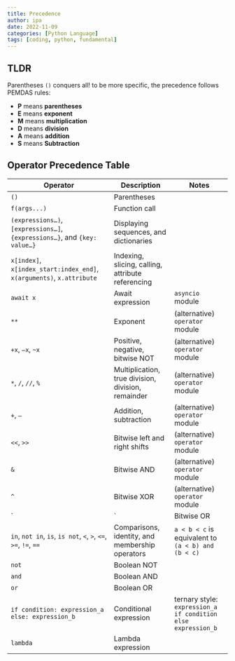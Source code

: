 ```yaml
---
title: Precedence
author: ipa
date: 2022-11-09
categories: [Python Language]
tags: [coding, python, fundamental]
---
```


## TLDR

Parentheses `()` conquers all! to be more specific, the precedence follows PEMDAS rules:

- **P** means **parentheses**
- **E** means **exponent**
- **M** means **multiplication**
- **D** means **division**
- **A** means **addition**
- **S** means **Subtraction**

## Operator Precedence Table

| Operator                                                     | Description                                        | Notes                                                        |
| ------------------------------------------------------------ | -------------------------------------------------- | ------------------------------------------------------------ |
| `()`                                                         | Parentheses                                        |                                                              |
| `f(args...)`                                                 | Function call                                      |                                                              |
| `(expressions…)`, `[expressions…]`, `{expressions…}`, and `{key: value…}` | Displaying sequences, and dictionaries             |                                                              |
| `x[index]`, `x[index_start:index_end]`, `x(arguments)`, `x.attribute` | Indexing, slicing, calling, attribute referencing  |                                                              |
| `await x`                                                    | Await expression                                   | `asyncio` module                                             |
| `**`                                                         | Exponent                                           | (alternative) `operator` module                              |
| `+x`, `–x`, `~x`                                             | Positive, negative, bitwise NOT                    | (alternative) `operator` module                              |
| `*`, `/`, `//`, `%`                                          | Multiplication, true division, division, remainder | (alternative) `operator` module                              |
| `+`, `–`                                                     | Addition, subtraction                              | (alternative) `operator` module                              |
| `<<`, `>>`                                                   | Bitwise left and right shifts                      | (alternative) `operator` module                              |
| `&`                                                          | Bitwise AND                                        | (alternative) `operator` module                              |
| `^`                                                          | Bitwise XOR                                        | (alternative) `operator` module                              |
| `|`                                                          | Bitwise OR                                         | (alternative) `operator` module                              |
| `in`, `not in`, `is`, `is not`, `<`, `>`, `<=`, `>=`, `!=`, `==` | Comparisons, identity, and membership operators    | `a < b < c` is equivalent to `(a < b) and (b < c)`           |
| `not`                                                        | Boolean NOT                                        |                                                              |
| `and`                                                        | Boolean AND                                        |                                                              |
| `or`                                                         | Boolean OR                                         |                                                              |
| `if condition: expression_a else: expression_b`              | Conditional expression                             | ternary style: <br>`expression_a if condition else expression_b` |
| `lambda`                                                     | Lambda expression                                  |                                                              |
